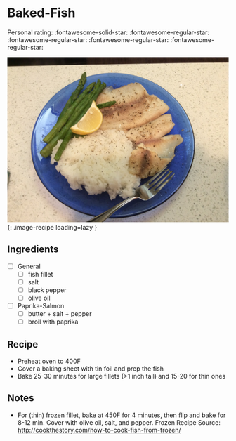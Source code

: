 <!-- Do not modify sections with "AUTO-*". They are updated by make.py -->

# Baked-Fish

<!-- rating=1; (User can specify rating on scale of 1-5) -->
<!-- AUTO-UserRating -->
Personal rating: :fontawesome-solid-star: :fontawesome-regular-star: :fontawesome-regular-star: :fontawesome-regular-star: :fontawesome-regular-star:
<!-- /AUTO-UserRating -->

<!-- name_image=baked-fish.jpeg; (User can specify image name if multiple exist) -->
<!-- AUTO-Image -->
![baked-fish.jpg](./baked-fish.jpg){: .image-recipe loading=lazy }
<!-- /AUTO-Image -->

## Ingredients

* [ ] General
    * [ ] fish fillet
    * [ ] salt
    * [ ] black pepper
    * [ ] olive oil
* [ ] Paprika-Salmon
    * [ ] butter + salt + pepper
    * [ ] broil with paprika

## Recipe

* Preheat oven to 400F
* Cover a baking sheet with tin foil and prep the fish
* Bake 25-30 minutes for large fillets (>1 inch tall) and 15-20 for thin ones

## Notes

* For (thin) frozen fillet, bake at 450F for 4 minutes, then flip and bake for 8-12 min. Cover with olive oil, salt, and pepper. Frozen Recipe Source: http://cookthestory.com/how-to-cook-fish-from-frozen/
